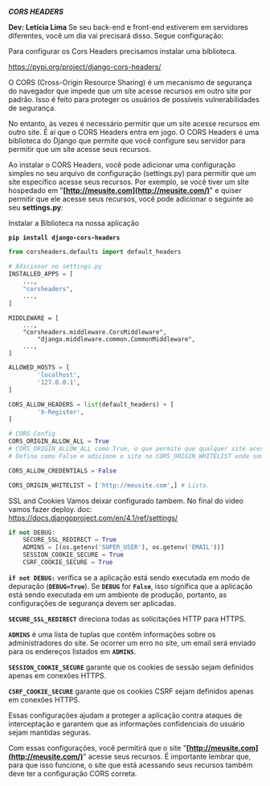 ***CORS HEADERS***

**Dev: Letícia Lima**
Se seu back-end e front-end estiverem em servidores diferentes, você um dia vai precisará disso. Segue configuração:

Para configurar os Cors Headers precisamos instalar uma biblioteca.

https://pypi.org/project/django-cors-headers/

O CORS (Cross-Origin Resource Sharing) é um mecanismo de segurança do navegador que impede que um site acesse recursos em outro site por padrão. Isso é feito para proteger os usuários de possíveis vulnerabilidades de segurança.

No entanto, às vezes é necessário permitir que um site acesse recursos em outro site. É aí que o CORS Headers entra em jogo. O CORS Headers é uma biblioteca do Django que permite que você configure seu servidor para permitir que um site acesse seus recursos.

Ao instalar o CORS Headers, você pode adicionar uma configuração simples no seu arquivo de configuração (settings.py) para permitir que um site específico acesse seus recursos. Por exemplo, se você tiver um site hospedado em "**[http://meusite.com](http://meusite.com/)**" e quiser permitir que ele acesse seus recursos, você pode adicionar o seguinte ao seu **settings.py**:

Instalar a Biblioteca na nossa aplicação

**`pip install django-cors-headers`**

```python
from corsheaders.defaults import default_headers
```

```python
# Adicionar no settings.py
INSTALLED_APPS = [
    ...,
    "corsheaders",
    ...,
]
```

```
MIDDLEWARE = [
    ...,
    "corsheaders.middleware.CorsMiddleware",
		"django.middleware.common.CommonMiddleware",
    ...,
]
```

```python
ALLOWED_HOSTS = [ 
		'localhost', 
		'127.0.0.1',  
]

CORS_ALLOW_HEADERS = list(default_headers) + [
    	'X-Register',
]

# CORS Config
CORS_ORIGIN_ALLOW_ALL = True  
# CORS_ORIGIN_ALLOW_ALL como True, o que permite que qualquer site acesse seus recursos.
# Defina como False e adicione o site no CORS_ORIGIN_WHITELIST onde somente o site da lista acesse os seus recursos.

CORS_ALLOW_CREDENTIALS = False 

CORS_ORIGIN_WHITELIST = ['http://meusite.com',] # Lista.
```

SSL and Cookies Vamos deixar configurado tambem. No final do video vamos fazer deploy.
doc: https://docs.djangoproject.com/en/4.1/ref/settings/

```python
if not DEBUG:
	SECURE_SSL_REDIRECT = True
	ADMINS = [(os.getenv('SUPER_USER'), os.getenv('EMAIL'))]
	SESSION_COOKIE_SECURE = True
	CSRF_COOKIE_SECURE = True 
```

**`if not DEBUG:`** verifica se a aplicação está sendo executada em modo de depuração (**`DEBUG=True`**). Se **`DEBUG`** for **`False`**, isso significa que a aplicação está sendo executada em um ambiente de produção, portanto, as configurações de segurança devem ser aplicadas.

**`SECURE_SSL_REDIRECT`** direciona todas as solicitações HTTP para HTTPS.

**`ADMINS`** é uma lista de tuplas que contêm informações sobre os administradores do site. Se ocorrer um erro no site, um email será enviado para os endereços listados em **`ADMINS`**.

**`SESSION_COOKIE_SECURE`** garante que os cookies de sessão sejam definidos apenas em conexões HTTPS.

**`CSRF_COOKIE_SECURE`** garante que os cookies CSRF sejam definidos apenas em conexões HTTPS.

Essas configurações ajudam a proteger a aplicação contra ataques de interceptação e garantem que as informações confidenciais do usuário sejam mantidas seguras.

Com essas configurações, você permitirá que o site "**[http://meusite.com](http://meusite.com/)**" acesse seus recursos. É importante lembrar que, para que isso funcione, o site que está acessando seus recursos também deve ter a configuração CORS correta.
